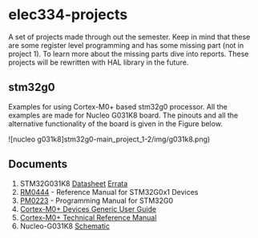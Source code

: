 # elec334-projects

A set of projects made through out the semester. Keep in mind that these are some register level programming and has some missing part (not in project 1). To learn more about the missing parts dive into reports. These projects will be rewritten with HAL library in the future.

## stm32g0

Examples for using Cortex-M0+ based stm32g0 processor. All the examples are made 
for Nucleo G031K8 board. The pinouts and all the alternative functionality of 
the board is given in the Figure below.

![nucleo g031k8]stm32g0-main_project_1-2/img/g031k8.png)

## Documents

1. STM32G031K8 [Datasheet](https://www.st.com/resource/en/datasheet/stm32g031k8.pdf) [Errata](https://www.st.com/resource/en/errata_sheet/dm00625293-stm32g031x4x6x8-device-errata-stmicroelectronics.pdf)
1. [RM0444](https://www.st.com/resource/en/reference_manual/dm00371828-stm32g0x1-advanced-armbased-32bit-mcus-stmicroelectronics.pdf) - Reference Manual for STM32G0x1 Devices
1. [PM0223](https://www.st.com/resource/en/programming_manual/dm00104451-cortexm0-programming-manual-for-stm32l0-stm32g0-stm32wl-and-stm32wb-series-stmicroelectronics.pdf) - Programming Manual for STM32G0
1. [Cortex-M0+ Devices Generic User Guide](https://developer.arm.com/documentation/dui0662/b)
1. [Cortex-M0+ Technical Reference Manual](https://developer.arm.com/documentation/ddi0484/c)
1. Nucleo-G031K8 [Schematic](https://www.st.com/resource/en/schematic_pack/mb1455-g031k8-c01_schematic.pdf) 
